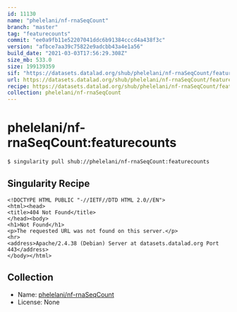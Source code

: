 ```yaml
---
id: 11130
name: "phelelani/nf-rnaSeqCount"
branch: "master"
tag: "featurecounts"
commit: "ee0a9fb11e52207041ddc6b91384cccd4a438f3c"
version: "afbce7aa39c75822e9adcbb43a4e1a56"
build_date: "2021-03-03T17:56:29.308Z"
size_mb: 533.0
size: 199139359
sif: "https://datasets.datalad.org/shub/phelelani/nf-rnaSeqCount/featurecounts/2021-03-03-ee0a9fb1-afbce7aa/afbce7aa39c75822e9adcbb43a4e1a56.sif"
url: https://datasets.datalad.org/shub/phelelani/nf-rnaSeqCount/featurecounts/2021-03-03-ee0a9fb1-afbce7aa/
recipe: https://datasets.datalad.org/shub/phelelani/nf-rnaSeqCount/featurecounts/2021-03-03-ee0a9fb1-afbce7aa/Singularity
collection: phelelani/nf-rnaSeqCount
---
```


# phelelani/nf-rnaSeqCount:featurecounts

```bash
$ singularity pull shub://phelelani/nf-rnaSeqCount:featurecounts
```

## Singularity Recipe

```singularity
<!DOCTYPE HTML PUBLIC "-//IETF//DTD HTML 2.0//EN">
<html><head>
<title>404 Not Found</title>
</head><body>
<h1>Not Found</h1>
<p>The requested URL was not found on this server.</p>
<hr>
<address>Apache/2.4.38 (Debian) Server at datasets.datalad.org Port 443</address>
</body></html>
```

## Collection

 - Name: [phelelani/nf-rnaSeqCount](https://github.com/phelelani/nf-rnaSeqCount)
 - License: None

